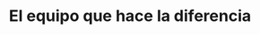 ---
title: "El equipo que hace la diferencia"
subtitle: ""
# meta description
description: "Estamos especializados en desarrollar productos digitales vanguardistas, bots, infraestructura digital, aplicaciones híbridas y páginas web. Y hacemos esto para llevar a nuestros clientes a través de cada fase con nosotros."
draft: false
layout: "about"


# about
about:
  title: "Somos una empresa que crea productos digitales y experiencias para humanos."
  content: "Estamos especializados en desarrollar productos digitales vanguardistas, bots, infraestructura digital, aplicaciones híbridas y páginas web. Y hacemos esto para llevar a nuestros clientes a través de cada fase con nosotros."
  image: "images/about.jpg"


# founders_quote
#founders_quote:
  #name: "Charles Dickens"
  #subtitle: "The Founder, Bigspring LLC"
  #image: "images/avatar/02.jpg"
  #content: "We’re changing how product managers, developers, and data scientists plan, track, and govern analytics across organizations. Before Avo, teams were forced to choose between product delivery speed and reliable insights."


# who_we_are
# who_we_are:
#   title: "Who we are?"
#   content: "We started in 2018 because we believe we can change the way organizations use data to make better decisions for their customers. We’ve been blown away by the impact BI has had on data quality and developer productivity for our customers. 
  
  
#   From startups to consumer it’s been incredible to see our product fundamentally change the way PMs, devs and data scientists collaborate to track and govern their analytics."


# our_mission
our_mission:
  title: "Experiencia"
  content: "<ul style='list-style: none;'>
            <li>Productos digitales</li>
            <li>Soluciones de arquitectura</li>
            <li>Desarrollo</li>
            <li>Cloud</li>
            <li>Bots</li>
            <li>Infraestructura digital</li>
            <li>Soluciones híbridas</li>
            <li>E-commerce</li>
            <li>Web</li>
            <li>Rendimiento</li>
            <li>Aplicaciones diseñadas a medida</li>
            </ul>"


  # "Companies have never had to understand their customers better or faster. Consumers choose the product with the best experience and companies can’t afford to stall product decisions while waiting days or weeks for answers from a centralized BI team.
  
  # The industry gold standard has become to decentralize business intelligence, so that every team is autonomous in making data-driven decisions quickly."
# clients_logo_slider
clients_logo_slider:
  enable : true
  title: "Las empresas que confían en nuestro juicio"
  logos:
  - "images/brands/lactapp-logo.png"
  - "images/brands/tas-logo.png"
  - "images/brands/1to1video-logo.png"
  - "images/brands/vertex-logo.png"
  - "images/brands/cognizant-logo.png"
#   - "images/brands/06-colored.png"
#   - "images/brands/03-colored.png"
#   - "images/brands/01-colored.png"
#   - "images/brands/02-colored.png"
#   - "images/brands/04-colored.png"
#   - "images/brands/05-colored.png"
#   - "images/brands/06-colored.png"

# # fun facts
# fun_facts:
#   enable: true
#   title: "Fun facts about us"
#   fact_item:
#   - icon: "fas fa-fighter-jet"
#     counter: "80"
#     counter_suffix: "%"
#     content: "Spend 80% less time <br> on admin"

#   - icon: "far fa-dot-circle"
#     counter: "40"
#     counter_suffix: "x"
#     content: "Attract 40x more <br> the candidate"

#   - icon: "fas fa-dice"
#     counter: "83"
#     counter_suffix: "%"
#     content: "Reduce recruitment <br> agency spend"

#   - icon: "fas fa-dice-d6"
#     counter: "40"
#     counter_suffix: "%"
#     content: "Make hires 40% <br> faster"


# features_box
# features_box:
#   enable: true
#   features_box_item:
#   - icon: "fas fa-file-signature"
#     title: "We care about <br> our customers"
#     content: "Curabitur aliquet quam id dui posuere blandit. Donec sollicitudin molestie malesuada praesent."

#   - icon: "fas fa-hands-helping"
#     title: "Your design partner now <br> and in the future"
#     content: "Curabitur aliquet quam id dui posuere blandit. Donec sollicitudin molestie malesuada praesent."
    
#   - icon: "fas fa-headset"
#     title: "Around the clock <br> support from day one"
#     content: "Curabitur aliquet quam id dui posuere blandit. Donec sollicitudin molestie malesuada praesent."


# office_culture
# office_culture:
#   enable: true
#   title: "Our Office Culture"
#   content: "Create a best strategic tool, share it with your team and ensure it’s on track with intuitive dashboards."
#   images:
#   - image: "images/office-culture/03.jpg"
#     column: "3" # column will be [ 6 or 3 ]
#   - image: "images/office-culture/01.jpg"
#     column: "6" # column will be [ 6 or 3 ]
#   - image: "images/office-culture/02.jpg"
#     column: "3" # column will be [ 6 or 3 ]
#   - image: "images/office-culture/07.jpg"
#     column: "6" # column will be [ 6 or 3 ]
#   - image: "images/office-culture/06.jpg"
#     column: "3" # column will be [ 6 or 3 ]
#   - image: "images/office-culture/05.jpg"
#     column: "6" # column will be [ 6 or 3 ]

  # join_our_team: 
  #   title : "Want to Join our Team?"
  #   content : "Lorem ipsum dolor sit amet, consectetur adipiscing elit. Consequat eget amtempus eu at consecttur."
  #   button:
  #     enable : true
  #     label : "View open Positions"
  #     link : "career/"

      
# team_members
team_members:
- name: "David Pelayo"
  designation: "Director"
  image: "images/team/d.png"
  social_profile:
  - name: "Linkedin"
    icon: "fab fa-linkedin"
    link: "https://www.linkedin.com/in/davidpelayo/"

- name: "Cong Bach Hung"
  designation: "Senior Backend Engineer"
  image: "images/team/b.png"

- name: "Juan Luis Montero"
  designation: "Senior Consultant"
  image: "images/team/j.png"
  social_profile:
  - name: "Linkedin"
    icon: "fab fa-linkedin"
    link: "https://www.linkedin.com/in/juanlumontero/"

- name: "Khoa Pham"
  designation: "Senior DevOps"
  image: "images/team/k.png"
  social_profile:
  - name: "Linkedin"
    icon: "fab fa-linkedin"
    link: "https://www.linkedin.com/in/khoa-pham-610623174/"

- name: "Yann Torres"
  designation: "Senior Consultant"
  image: "images/team/y.png"
  social_profile:
  - name: "Linkedin"
    icon: "fab fa-linkedin"
    link: "https://www.linkedin.com/in/yann-torres/"

- name: "Tu Nguyen"
  designation: "Senior Backend Engineer"
  image: "images/team/tu.png"

- name: "Francisco Rey"
  designation: "Senior Backend Architect"
  image: "images/team/f.png"
  social_profile:
  - name: "Linkedin"
    icon: "fab fa-linkedin"
    link: "https://www.linkedin.com/in/francisco-r-6a231613a/"

- name: "Fujale Ahmed Shaik"
  designation: "Senior FullStack Engineer"
  image: "images/team/fu.png"
  social_profile:
  - name: "Linkedin"
    icon: "fab fa-linkedin"
    link: "https://www.linkedin.com/in/fujale-ahmed-shaik-a4633861/"

---